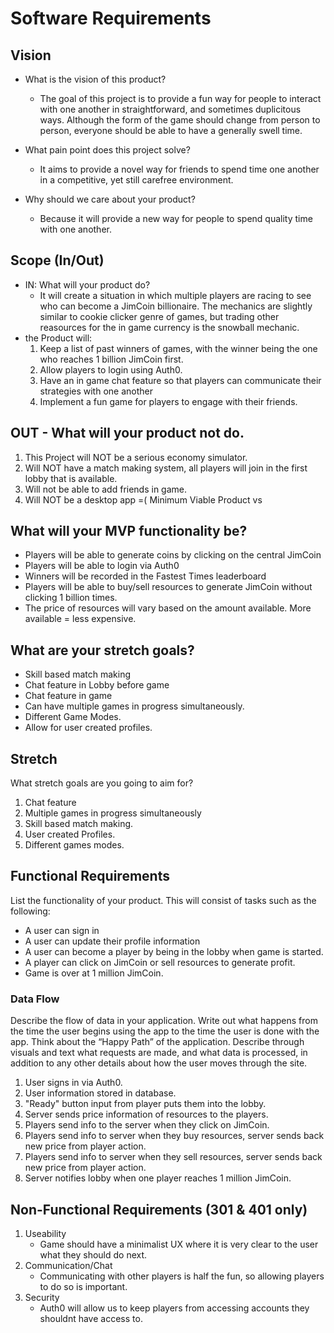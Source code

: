 # Software Requirements
## Vision

- What is the vision of this product?
    - The goal of this project is to provide a fun way for people to interact with one another in straightforward, and sometimes duplicitous  ways. Although the form of the game should change from person to person, everyone should be able to have a generally swell time. 

- What pain point does this project solve?
  - It aims to provide a novel way for friends to spend time one another in a competitive, yet still carefree environment. 
- Why should we care about your product?
    - Because it will provide a new way for people to spend quality time with one another. 
## Scope (In/Out)
- IN: What will your product do?
    - It will create a situation in which multiple players are racing to see who can become a JimCoin billionaire. The mechanics are slightly similar to cookie clicker genre of games, but trading other reasources for the in game currency is the snowball mechanic.
- the Product will: 
  1. Keep a list of past winners of games, with the winner being the one who reaches 1 billion JimCoin first. 
  2. Allow players to login using Auth0. 
  3. Have an in game chat feature so that players can communicate their strategies with one another
  4. Implement a fun game for players to engage with their friends. 


## OUT - What will your product not do.

1. This Project will NOT be a serious economy simulator.
2. Will NOT have a match making system, all players will join in the first lobby that is available. 
3. Will not be able to add friends in game. 
4. Will NOT be a desktop app =(
Minimum Viable Product vs
## What will your MVP functionality be?
- Players will be able to generate coins by clicking on the central JimCoin
- Players will be able to login via Auth0
- Winners will be recorded in the Fastest Times leaderboard
- Players will be able to buy/sell resources to generate JimCoin without clicking 1 billion times. 
- The price of resources will vary based on the amount available. More available = less expensive. 
## What are your stretch goals?
- Skill based match making
- Chat feature in Lobby before game
- Chat feature in game
- Can have multiple games in progress simultaneously. 
- Different Game Modes.
- Allow for user created profiles. 

## Stretch

What stretch goals are you going to aim for?
1. Chat feature
2. Multiple games in progress simultaneously
3. Skill based match making.
4. User created Profiles.
5. Different games modes.  

## Functional Requirements

List the functionality of your product. This will consist of tasks such as the following:

- A user can sign in
- A user can update their profile information
- A user can become a player by being in the lobby when game is started.
- A player can click on JimCoin or sell resources to generate profit.
- Game is over at 1 million JimCoin. 

### Data Flow

Describe the flow of data in your application. Write out what happens from the time the user begins using the app to the time the user is done with the app. Think about the “Happy Path” of the application. Describe through visuals and text what requests are made, and what data is processed, in addition to any other details about how the user moves through the site.
1. User signs in via Auth0.
2. User information stored in database.
3. "Ready" button input from player puts them into the lobby. 
4. Server sends price information of resources to the players.
5. Players send info to the server when they click on JimCoin. 
6. Players send info to server when they buy resources, server sends back new price from player action. 
7. Players send info to server when they sell resources, server sends back new price from player action. 
8. Server notifies lobby when one player reaches 1 million JimCoin. 

## Non-Functional Requirements (301 & 401 only)

1. Useability
    - Game should have a minimalist UX where it is very clear to the user what they should do next. 
2.  Communication/Chat
    - Communicating with other players is half the fun, so allowing players to do so is important. 
3. Security 
    - Auth0 will allow us to keep players from accessing accounts they shouldnt have access to. 
